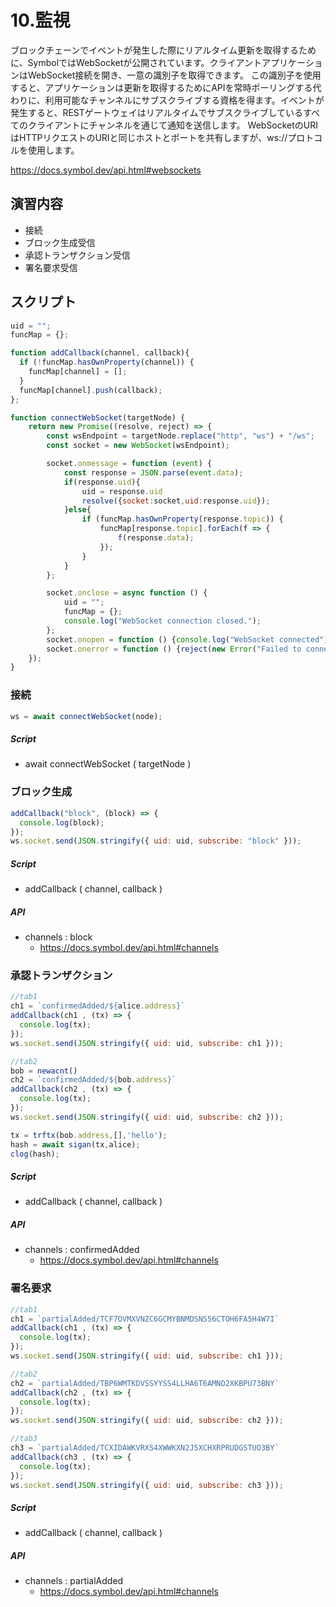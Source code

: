 # 10.監視

ブロックチェーンでイベントが発生した際にリアルタイム更新を取得するために、SymbolではWebSocketが公開されています。クライアントアプリケーションはWebSocket接続を開き、一意の識別子を取得できます。
この識別子を使用すると、アプリケーションは更新を取得するためにAPIを常時ポーリングする代わりに、利用可能なチャンネルにサブスクライブする資格を得ます。イベントが発生すると、RESTゲートウェイはリアルタイムでサブスクライブしているすべてのクライアントにチャンネルを通じて通知を送信します。
WebSocketのURIはHTTPリクエストのURIと同じホストとポートを共有しますが、ws://プロトコルを使用します。

https://docs.symbol.dev/api.html#websockets

## 演習内容
- 接続
- ブロック生成受信
- 承認トランザクション受信
- 署名要求受信

## スクリプト
```js
uid = "";
funcMap = {};

function addCallback(channel, callback){
  if (!funcMap.hasOwnProperty(channel)) {
    funcMap[channel] = [];
  }
  funcMap[channel].push(callback);
};

function connectWebSocket(targetNode) {
    return new Promise((resolve, reject) => {
        const wsEndpoint = targetNode.replace("http", "ws") + "/ws";
        const socket = new WebSocket(wsEndpoint);

        socket.onmessage = function (event) {
            const response = JSON.parse(event.data);
            if(response.uid){
                uid = response.uid
                resolve({socket:socket,uid:response.uid});
            }else{
                if (funcMap.hasOwnProperty(response.topic)) {
                    funcMap[response.topic].forEach(f => {
                        f(response.data);
                    });
                }
            }
        };

        socket.onclose = async function () {
            uid = "";
            funcMap = {};
            console.log("WebSocket connection closed.");
        };
        socket.onopen = function () {console.log("WebSocket connected");};
        socket.onerror = function () {reject(new Error("Failed to connect to the WebSocket"));};
    });
}
```

### 接続
```js
ws = await connectWebSocket(node);
```
##### Script
- await connectWebSocket ( targetNode )


### ブロック生成
```js
addCallback("block", (block) => {
  console.log(block);
});
ws.socket.send(JSON.stringify({ uid: uid, subscribe: "block" }));
```

##### Script
- addCallback ( channel, callback )

##### API
- channels : block
  - https://docs.symbol.dev/api.html#channels


### 承認トランザクション
```js
//tab1
ch1 = `confirmedAdded/${alice.address}`
addCallback(ch1 , (tx) => {
  console.log(tx);
});
ws.socket.send(JSON.stringify({ uid: uid, subscribe: ch1 }));

//tab2
bob = newacnt()
ch2 = `confirmedAdded/${bob.address}`
addCallback(ch2 , (tx) => {
  console.log(tx);
});
ws.socket.send(JSON.stringify({ uid: uid, subscribe: ch2 }));

tx = trftx(bob.address,[],'hello');
hash = await sigan(tx,alice);
clog(hash);
```

##### Script
- addCallback ( channel, callback )

##### API
- channels : confirmedAdded
  - https://docs.symbol.dev/api.html#channels

### 署名要求
```js
//tab1
ch1 = `partialAdded/TCF7OVMXVNZC6GCMYBNMDSNS56CTOH6FA5H4W7I`
addCallback(ch1 , (tx) => {
  console.log(tx);
});
ws.socket.send(JSON.stringify({ uid: uid, subscribe: ch1 }));

//tab2
ch2 = `partialAdded/TBP6WMTKDVSSYYSS4LLHA6T6AMNO2XKBPU73BNY`
addCallback(ch2 , (tx) => {
  console.log(tx);
});
ws.socket.send(JSON.stringify({ uid: uid, subscribe: ch2 }));

//tab3
ch3 = `partialAdded/TCXIDAWKVRXS4XWWKXN2J5XCHXRPRUDGSTUO3BY`
addCallback(ch3 , (tx) => {
  console.log(tx);
});
ws.socket.send(JSON.stringify({ uid: uid, subscribe: ch3 }));
```

##### Script
- addCallback ( channel, callback )

##### API
- channels : partialAdded
  - https://docs.symbol.dev/api.html#channels
